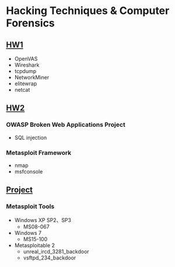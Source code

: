 # Hacking Techniques & Computer Forensics

## [HW1](https://github.com/wei8596/Computer_Forensics/tree/master/HW1)
- OpenVAS
- Wireshark
- tcpdump
- NetworkMiner
- elitewrap
- netcat

## [HW2](https://github.com/wei8596/Computer_Forensics/tree/master/HW2)
### OWASP Broken Web Applications Project
- SQL injection

### Metasploit Framework
- nmap
- msfconsole

## [Project](https://github.com/wei8596/Computer_Forensics/tree/master/Project)
### Metasploit Tools
- Windows XP SP2、SP3
  - MS08-067
- Windows 7
  - MS15-100
- Metasploitable 2
  - unreal_ircd_3281_backdoor
  - vsftpd_234_backdoor
